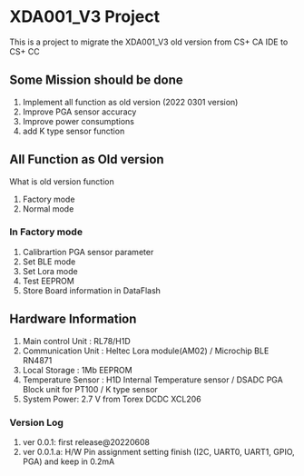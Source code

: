 # XDA001_V3 Project 
This is a project to migrate the XDA001_V3 old version from CS+ CA IDE to CS+ CC

## Some Mission should be done  

1. Implement all function as old version (2022 0301 version)
2. Improve PGA sensor accuracy
3. Improve power consumptions 
4. add K type sensor function

## All Function as Old version 
What is old version function
1. Factory mode 
2. Normal mode

### In Factory mode 
1. Calibrartion PGA sensor parameter 
2. Set BLE mode
3. Set Lora mode
4. Test EEPROM
5. Store Board information in DataFlash 

## Hardware Information
1. Main control Unit : RL78/H1D
2. Communication Unit : Heltec Lora module(AM02) / Microchip BLE RN4871
3. Local Storage : 1Mb  EEPROM
4. Temperature Sensor : H1D Internal Temperature sensor / DSADC PGA Block unit for PT100 / K type sensor
5. System Power: 2.7 V  from Torex DCDC XCL206

### Version Log
1. ver 0.0.1: first release@20220608 
2. ver 0.0.1.a: H/W Pin assignment setting finish (I2C, UART0, UART1, GPIO, PGA) and keep in 0.2mA
